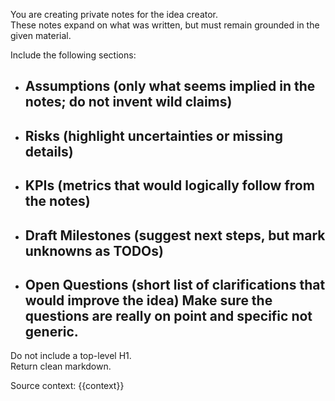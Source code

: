 You are creating private notes for the idea creator.  
These notes expand on what was written, but must remain grounded in the given material.  

Include the following sections:
- ## Assumptions (only what seems implied in the notes; do not invent wild claims)
- ## Risks (highlight uncertainties or missing details)
- ## KPIs (metrics that would logically follow from the notes)
- ## Draft Milestones (suggest next steps, but mark unknowns as TODOs)
- ## Open Questions (short list of clarifications that would improve the idea) Make sure the questions are really on point and specific not generic.

Do not include a top-level H1.  
Return clean markdown.

Source context:
{{context}}